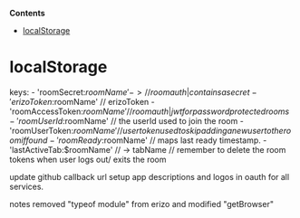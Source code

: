 <!-- START doctoc generated TOC please keep comment here to allow auto update -->
<!-- DON'T EDIT THIS SECTION, INSTEAD RE-RUN doctoc TO UPDATE -->
**Contents**

- [localStorage](#localstorage)

<!-- END doctoc generated TOC please keep comment here to allow auto update -->

# localStorage

  keys: 
    - 'roomSecret:$roomName' ->  // room auth | contains a secret
    - 'erizoToken:$roomName' // erizoToken
    - 'roomAccessToken:$roomName' // room auth | jwt for password protected rooms
    - 'roomUserId:$roomName' // the userId used to join the room
    - 'roomUserToken:$roomName' // user token used to skip adding a new user to the room if found
    - 'roomReady:$roomName' // maps last ready timestamp.
    - 'lastActiveTab:$roomName' // -> tabName
    // remember to delete the room tokens when user logs out/ exits the room


update github callback url 
setup app descriptions and logos in oauth for all services.

notes
removed "typeof module" from erizo and modified  "getBrowser"